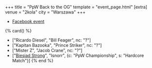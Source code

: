+++
title = "PpW Back to the OG"
template = "event_page.html"
[extra]
venue = "2kola"
city = "Warszawa"
+++

* [Facebook event](https://www.facebook.com/events/671650544511110/)

{% card() %}
- ["Ricardo Diesel", "Bill Feager", nc: "?"]
- ["Kapitan Bazooka", "Prince Striker", nc: "?"]
- ["Mister Z", "Jacob Crane", nc: "?"]
- ["[Biesiad Strong](@/w/biesiad.md)", "Isnorr", {c: "PpW Championship", s: "Hardcore Match"}]
{% end %}
